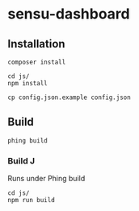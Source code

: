 # sensu-dashboard
## Installation
```
composer install
```

```
cd js/
npm install
```

```
cp config.json.example config.json
```

## Build
```
phing build
```

### Build J
Runs under Phing build
```
cd js/
npm run build
```
